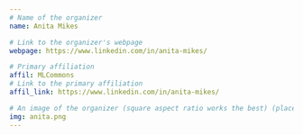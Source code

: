 ```yaml
---
# Name of the organizer
name: Anita Mikes

# Link to the organizer's webpage
webpage: https://www.linkedin.com/in/anita-mikes/

# Primary affiliation
affil: MLCommons
# Link to the primary affiliation
affil_link: https://www.linkedin.com/in/anita-mikes/

# An image of the organizer (square aspect ratio works the best) (place in the `assets/img/organizers` directory)
img: anita.png
---
```

